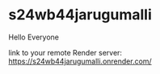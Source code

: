 # s24wb44jarugumalli
Hello Everyone

link to your remote Render server: https://s24wb44jarugumalli.onrender.com/

